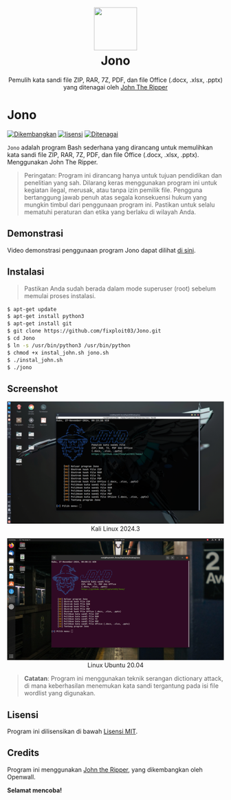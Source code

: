 <h1 align="center">
  <img src="icons/app_icon.png" width=100 height=100/><br>
Jono</h1>

<p align="center">
  <span>Pemulih kata sandi file ZIP, RAR, 7Z, PDF, dan file Office (.docx, .xlsx, .pptx) yang ditenagai oleh <a href="https://github.com/openwall/john" >John The Ripper</a></span>
</p>

# Jono

[![Dikembangkan](https://img.shields.io/badge/Dikembangkan%20di-Kali%20Linux-blue)](https://www.kali.org/)
[![lisensi](https://img.shields.io/badge/Lisensi-MIT-blue)](https://github.com/fixploit03/CrackStego/blob/main/LICENSE)
[![Ditenagai](https://img.shields.io/badge/Ditenagai%20oleh-John%20The%20Ripper-red)](https://github.com/openwall/john)

`Jono` adalah program Bash sederhana yang dirancang untuk memulihkan kata sandi file ZIP, RAR, 7Z, PDF, dan file Office (.docx, .xlsx, .pptx). Menggunakan John The Ripper.

> Peringatan: Program ini dirancang hanya untuk tujuan pendidikan dan penelitian yang sah. Dilarang keras menggunakan program ini untuk kegiatan ilegal, merusak, atau tanpa izin pemilik file. Pengguna bertanggung jawab penuh atas segala konsekuensi hukum yang mungkin timbul dari penggunaan program ini. Pastikan untuk selalu mematuhi peraturan dan etika yang berlaku di wilayah Anda.

## Demonstrasi 

Video demonstrasi penggunaan program Jono dapat dilihat [di sini](https://youtu.be/NhDhM8yXHFw?si=lM3pWlp10KDU0hcZ).

## Instalasi 

> Pastikan Anda sudah berada dalam mode superuser (root) sebelum memulai proses instalasi.

```sh
$ apt-get update
$ apt-get install python3
$ apt-get install git
$ git clone https://github.com/fixploit03/Jono.git
$ cd Jono
$ ln -s /usr/bin/python3 /usr/bin/python
$ chmod +x instal_john.sh jono.sh
$ ./instal_john.sh
$ ./jono
```

## Screenshot 

<p align="center">
  <img src="https://github.com/fixploit03/Jono/blob/main/aset/Screenshot_2024-11-27_00_20_15.png" />
  Kali Linux 2024.3
</p>

<p align="center">
  <img src="https://github.com/fixploit03/Jono/blob/main/aset/Screenshot%20from%202024-11-27%2000-09-08.png" />
  Linux Ubuntu 20.04
</p>

> **Catatan**: Program ini menggunakan teknik serangan dictionary attack, di mana keberhasilan menemukan kata sandi tergantung pada isi file wordlist yang digunakan.

## Lisensi 

Program ini dilisensikan di bawah [Lisensi MIT](https://github.com/fixploit03/Jono/blob/main/LICENSE).

## Credits

Program ini menggunakan [John the Ripper](https://github.com/openwall/john), yang dikembangkan oleh Openwall.


**Selamat mencoba!**
